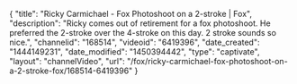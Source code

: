 {
    "title": "Ricky Carmichael - Fox Photoshoot on a 2-stroke | Fox",
    "description": "Ricky comes out of retirement for a fox photoshoot. He preferred the 2-stroke over the 4-stroke on this day. 2 stroke sounds so nice.",
    "channelid": "168514",
    "videoid": "6419396",
    "date_created": "1444149231",
    "date_modified": "1450394442",
    "type": "captivate",
    "layout": "channelVideo",
    "url": "\/fox\/ricky-carmichael-fox-photoshoot-on-a-2-stroke-fox\/168514-6419396"
}